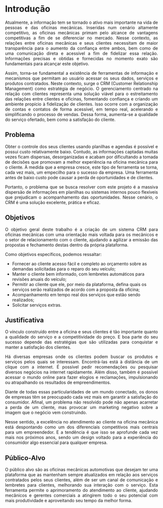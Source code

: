 # Introdução

<p align="justify">
    Atualmente, a informação tem se tornado o ativo mais importante na vida de pessoas e das oficinas mecânicas. Inseridas num cenário altamente competitivo, as oficinas mecânicas primam pelo alcance de vantagens competitivas a fim de se diferenciar no mercado. Nesse contexto, as relações entre oficinas mecânicas e seus clientes necessitam de maior transparência para o aumento da confiança entre ambos, bem como de uma comunicação direta e acessível a fim de fidelizar essa relação. Informações precisas e obtidas e fornecidas no momento exato são fundamentais para alcançar este objetivo.
</p>

<p align="justify">
    Assim, torna-se fundamental a existência de ferramentas de informação e mecanismos que permitam ao usuário acessar os seus dados, serviços e produtos contratados. Neste contexto, surge o CRM (Customer Relationship Management) como estratégia de negócio. O gerenciamento centrado na relação com clientes representa uma solução viável para o estreitamento das relações entre clientes e oficinas, fomentando confiança e criando um ambiente propício à fidelização de clientes. Isso ocorre com a organização de contas e contatos de forma acessível, em tempo real, acelerando e simplificando o processo de vendas. Dessa forma, aumenta-se a qualidade do serviço ofertado, bem como a satisfação do cliente.
</p>

## Problema
<p align="justify">
    Obter o controle dos seus clientes usando planilhas e agendas é possível e possui custo relativamente baixo. Contudo, as informações captadas muitas vezes ficam dispersas, desorganizadas e acabam por dificultando a tomada de decisões que promovam a melhor experiência na oficina mecânica para o cliente. À medida que a empresa cresce, este tipo de ferramenta  se torna, cada vez mais, um empecilho para o sucesso da empresa. Uma ferramenta antes de baixo custo pode causar a perda de oportunidades e de clientes.
</p>
 
<p align="justify">
    Portanto, o problema que se busca resolver com este projeto é a massiva dispersão de informações em planilhas ou sistemas internos pouco flexíveis que prejudicam o acompanhamento das oportunidades. Nesse cenário, o CRM é uma solução excelente, prática e eficaz.
</p>

## Objetivos

<p align="justify">
    O objetivo geral deste trabalho é a criação de um sistema CRM para oficinas mecânicas com uma orientação mais voltada para os mecânicos e o setor de relacionamento com o cliente, ajudando a agilizar a emissão das propostas e fechamento destas dentro da própria plataforma.
</p>

<p align="justify">
    Como objetivos específicos, podemos ressaltar:
    <ul>
        <li>
            Fornecer ao cliente acesso fácil e completo ao orçamento sobre as demandas solicitadas para o reparo do seu veículo;
        </li>
        <li>
            Manter o cliente bem informado, com lembretes automáticos para revisões anuais do veículo;
        </li>
        <li>
            Permitir ao cliente que ele, por meio da plataforma, defina quais os serviços serão realizados de acordo com a proposta da oficina;
        </li>
        <li>
            Acompanhamento em tempo real dos serviços que estão sendo realizados;
        </li>
        <li>
            Solicitar serviços extras.
        </li>
    </ul>
</p>

## Justificativa

<p align="justify">
    O vínculo construído entre a oficina e seus clientes é tão importante quanto a qualidade do serviço e a competitividade do preço. E boa parte do seu sucesso depende das estratégias que são utilizadas para conquistar e manter a satisfação dos clientes.
</p>

<p align="justify">
    Há diversas empresas onde os clientes podem buscar os produtos e serviços pelos quais se interessam. Encontrá-las está à distância de um clique com a internet. É possível pedir recomendações ou pesquisar diversos negócios na internet rapidamente. Além disso, também é possível acessar o mundo online para fazer elogios e reclamações, impulsionando ou atrapalhando os resultados de empreendimentos.
</p>
 
<p align="justify">
    Diante de todas essas particularidades de um mundo conectado, os donos de empresas têm se preocupado cada vez mais em garantir a satisfação do consumidor. Afinal, um problema não resolvido pode não apenas acarretar a perda de um cliente, mas provocar um marketing negativo sobre a imagem que o negócio vem construindo.
</p>

<p align="justify">
    Nesse sentido, a excelência no atendimento ao cliente na oficina mecânica está despontando como um dos diferenciais competitivos mais centrais para um empreendedor. E a tendência é que isso se aprofunde cada vez mais nos próximos anos, sendo um design voltado para a experiência do consumidor algo essencial para qualquer empresa.
</p>

## Público-Alvo

<p align="justify">
    O público alvo são as oficinas mecânicas automotivas que desejam ter uma plataforma que as mantenham sempre atualizados em relação aos serviços contratados pelos seus clientes, além de ser um canal de comunicação e lembretes para clientes, melhorando sua interação com o serviço. Esta ferramenta permite o aprimoramento do atendimento ao cliente, ajudando mecânicos e gerentes comerciais a atingirem todo o seu potencial com mais produtividade e aproveitando seu tempo da melhor forma.
</p>
